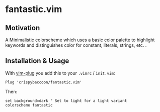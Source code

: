 
# fantastic.vim

## Motivation

A Minimalistic colorscheme which uses a basic color palette to highlight
keywords and distinguishes color for constant, literals, strings, etc. .

<!-- TODO #1 Add screenshots @CrispyBaccoon -->

## Installation & Usage

With [vim-plug](https://github.com/junegunn/vim-plug) you add this to your `.vimrc` / `init.vim`:

```Vim
Plug 'crispybaccoon/fantastic.vim'
```

Then:

```Vim
set background=dark " Set to light for a light variant
colorscheme fantastic
```

